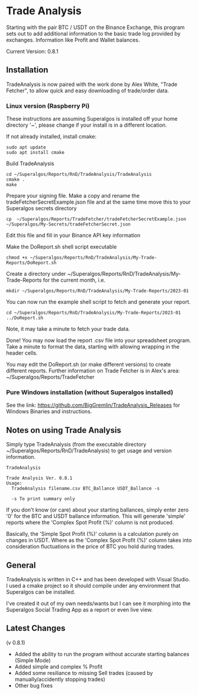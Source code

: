 # Trade Analysis
Starting with the pair BTC / USDT on the Binance Exchange, this program sets out to add additional information to the basic trade log provided by exchanges. Information like Profit and Wallet balances.

Current Version: 0.8.1
## Installation
TradeAnalysis is now paired with the work done by Alex White, "Trade Fetcher", to allow quick and easy downloading of trade/order data.
### Linux version (Raspberry Pi)
These instructions are assuming Superalgos is installed off your home directory '~', please change if your install is in a different location.

If not already installed, install cmake:
```
sudo apt update
sudo apt install cmake
```
Build TradeAnalysis
```
cd ~/Superalgos/Reports/RnD/TradeAnalysis/TradeAnalysis
cmake .
make
```
Prepare your signing file.
Make a copy and rename the tradeFetcherSecretExample.json file and at the same time move this to your Superalgos secrets directory
```
cp  ~/Superalgos/Reports/TradeFetcher/tradeFetcherSecretExample.json ~/Superalgos/My-Secrets/tradeFetcherSecret.json
```
Edit this file and fill in your Binance API key information

Make the DoReport.sh shell script executable
```
chmod +x ~/Superalgos/Reports/RnD/TradeAnalysis/My-Trade-Reports/DoReport.sh
```
Create a directory under ~/Superalgos/Reports/RnD/TradeAnalysis/My-Trade-Reports for the current month, i.e.
```
mkdir ~/Superalgos/Reports/RnD/TradeAnalysis/My-Trade-Reports/2023-01
```
You can now run the example shell script to fetch and generate your report.
```
cd ~/Superalgos/Reports/RnD/TradeAnalysis/My-Trade-Reports/2023-01
../DoReport.sh
```
Note, it may take a minute to fetch your trade data.

Done! You may now load the report .csv file into your spreadsheet program. Take a minute to format the data, starting with allowing wrapping in the header cells.

You may edit the DoReport.sh (or make different versions) to create different reports.
Further information on Trade Fetcher is in Alex's area:
~/Superalgos/Reports/TradeFetcher

### Pure Windows installation (without Superalgos installed)
See the link:
https://github.com/BigGremlin/TradeAnalysis_Releases
for Windows Binaries and instructions.


## Notes on using Trade Analysis
Simply type TradeAnalysis (from the executable directory ~/Superalgos/Reports/RnD/TradeAnalysis) to get usage and version information.

```
TradeAnalysis

Trade Analysis Ver. 0.8.1
Usage:
  TradeAnalysis filename.csv BTC_Ballance USDT_Ballance -s

  -s To print summary only
```

If you don't know (or care) about your starting ballances, simply enter zero '0' for the BTC and USDT ballance information. This will generate 'simple' reports where the 'Complex Spot Profit (%)' column is not produced.

Basically, the 'Simple Spot Profit (%)' column is a calculation purely on changes in USDT.
Where as the 'Complex Spot Profit (%)' column takes into consideration fluctuations in the price of BTC you hold during trades.

## General

TradeAnalysis is written in C++ and has been developed with Visual Studio. I used a cmake project so it should compile under any environment that Superalgos can be installed.

I've created it out of my own needs/wants but I can see it morphing into the Superalgos Social Trading App as a report or even live view.

## Latest Changes
(v 0.8.1)
- Added the ability to run the program without accurate starting balances (Simple Mode)
- Added simple and complex % Profit
- Added some resiliance to missing Sell trades (caused by manually/accidently stopping trades)
- Other bug fixes
